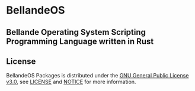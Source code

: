 # BellandeOS

## Bellande Operating System Scripting Programming Language written in Rust



## License

BellandeOS Packages is distributed under the [GNU General Public License v3.0](https://www.gnu.org/licenses/gpl-3.0.en.html), see [LICENSE](https://github.com/Architecture-Mechanism/bellandeos/blob/main/LICENSE) and [NOTICE](https://github.com/Architecture-Mechanism/bellandeos/blob/main/LICENSE) for more information.
